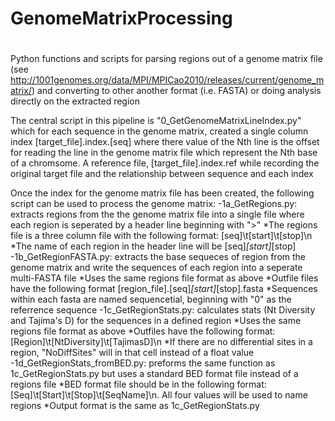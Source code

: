 # GenomeMatrixProcessing
#
Python functions and scripts for parsing regions out of a genome matrix file (see  http://1001genomes.org/data/MPI/MPICao2010/releases/current/genome_matrix/) and converting
to other another format (i.e. FASTA) or doing analysis directly on the extracted region

The central script in this pipeline is "0_GetGenomeMatrixLineIndex.py" which for each sequence in the genome matrix, created a single column index [target_file].index.[seq] 
where there value of the Nth line is the offset for reading the line in the genome matrix file which represent the Nth base of a chromsome. A reference file, 
[target_file].index.ref while recording the original target file and the relationship between sequence and each index

Once the index for the genome matrix file has been created, the following script can be used to process the genome matrix:
    -1a_GetRegions.py: extracts regions from the the genome matrix file into a single file where each region is seperated by a header line beginning with ">"
        *The regions file is a three column file with the following format: [seq]\t[start]\t[stop]\n
        *The name of each region in the header line will be [seq]_[start]_[stop]
    -1b_GetRegionFASTA.py: extracts the base sequeces of region from the genome matrix and write the sequences of each region into a seperate multi-FASTA file
        *Uses the same regions file format as above
        *Outfile files have the following format [region_file].[seq]_[start]_[stop].fasta
        *Sequences within each fasta are named sequencetial, beginning with "0" as the referrence sequence
    -1c_GetRegionStats.py: calculates stats (Nt Diversity and Tajima's D) for the sequences in a defined region
        *Uses the same regions file format as above
        *Outfiles have the following format: [Region]\t[NtDiversity]\t[TajimasD]\n
        *If there are no differential sites in a region, "NoDiffSites" will in that cell instead of a float value
    -1d_GetRegionStats_fromBED.py: preforms the same function as 1c_GetRegionStats.py but uses a standard BED format file instead of a regions file
        *BED format file should be in the following format: [Seq]\t[Start]\t[Stop]\t[SeqName]\n. All four values will be used to name regions
        *Output format is the same as 1c_GetRegionStats.py
